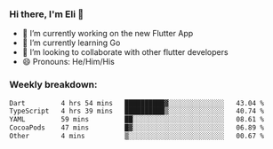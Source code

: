 ### Hi there, I'm Eli 👋
- 🔭 I’m currently working on the new Flutter App
- 🌱 I’m currently learning Go
- 🦄 I’m looking to collaborate with other flutter developers
- 😄 Pronouns: He/Him/His

### Weekly breakdown:
<!--START_SECTION:waka-->

```txt
Dart         4 hrs 54 mins   ██████████▓░░░░░░░░░░░░░░   43.04 %
TypeScript   4 hrs 39 mins   ██████████▒░░░░░░░░░░░░░░   40.74 %
YAML         59 mins         ██░░░░░░░░░░░░░░░░░░░░░░░   08.61 %
CocoaPods    47 mins         █▓░░░░░░░░░░░░░░░░░░░░░░░   06.89 %
Other        4 mins          ▒░░░░░░░░░░░░░░░░░░░░░░░░   00.67 %
```

<!--END_SECTION:waka-->

